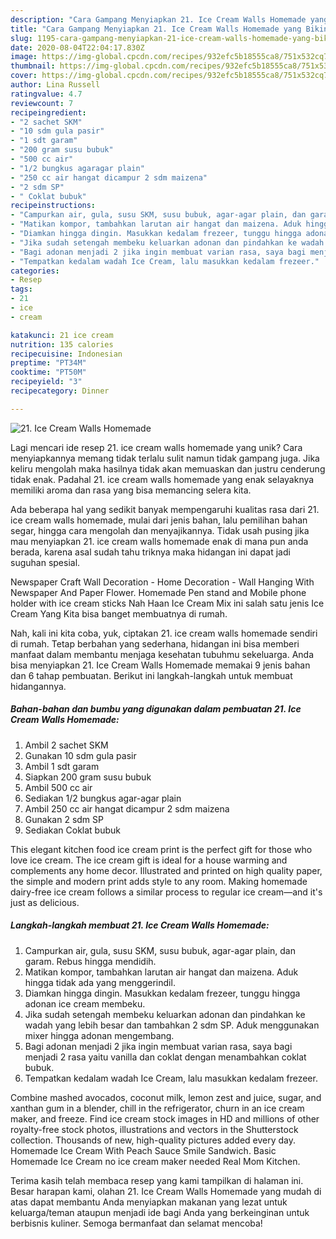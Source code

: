 ```yaml
---
description: "Cara Gampang Menyiapkan 21. Ice Cream Walls Homemade yang Bikin Ngiler"
title: "Cara Gampang Menyiapkan 21. Ice Cream Walls Homemade yang Bikin Ngiler"
slug: 1195-cara-gampang-menyiapkan-21-ice-cream-walls-homemade-yang-bikin-ngiler
date: 2020-08-04T22:04:17.830Z
image: https://img-global.cpcdn.com/recipes/932efc5b18555ca8/751x532cq70/21-ice-cream-walls-homemade-foto-resep-utama.jpg
thumbnail: https://img-global.cpcdn.com/recipes/932efc5b18555ca8/751x532cq70/21-ice-cream-walls-homemade-foto-resep-utama.jpg
cover: https://img-global.cpcdn.com/recipes/932efc5b18555ca8/751x532cq70/21-ice-cream-walls-homemade-foto-resep-utama.jpg
author: Lina Russell
ratingvalue: 4.7
reviewcount: 7
recipeingredient:
- "2 sachet SKM"
- "10 sdm gula pasir"
- "1 sdt garam"
- "200 gram susu bubuk"
- "500 cc air"
- "1/2 bungkus agaragar plain"
- "250 cc air hangat dicampur 2 sdm maizena"
- "2 sdm SP"
- " Coklat bubuk"
recipeinstructions:
- "Campurkan air, gula, susu SKM, susu bubuk, agar-agar plain, dan garam. Rebus hingga mendidih."
- "Matikan kompor, tambahkan larutan air hangat dan maizena. Aduk hingga tidak ada yang menggerindil."
- "Diamkan hingga dingin. Masukkan kedalam frezeer, tunggu hingga adonan ice cream membeku."
- "Jika sudah setengah membeku keluarkan adonan dan pindahkan ke wadah yang lebih besar dan tambahkan 2 sdm SP. Aduk menggunakan mixer hingga adonan mengembang."
- "Bagi adonan menjadi 2 jika ingin membuat varian rasa, saya bagi menjadi 2 rasa yaitu vanilla dan coklat dengan menambahkan coklat bubuk."
- "Tempatkan kedalam wadah Ice Cream, lalu masukkan kedalam frezeer."
categories:
- Resep
tags:
- 21
- ice
- cream

katakunci: 21 ice cream 
nutrition: 135 calories
recipecuisine: Indonesian
preptime: "PT34M"
cooktime: "PT50M"
recipeyield: "3"
recipecategory: Dinner

---
```



![21. Ice Cream Walls Homemade](https://img-global.cpcdn.com/recipes/932efc5b18555ca8/751x532cq70/21-ice-cream-walls-homemade-foto-resep-utama.jpg)

Lagi mencari ide resep 21. ice cream walls homemade yang unik? Cara menyiapkannya memang tidak terlalu sulit namun tidak gampang juga. Jika keliru mengolah maka hasilnya tidak akan memuaskan dan justru cenderung tidak enak. Padahal 21. ice cream walls homemade yang enak selayaknya memiliki aroma dan rasa yang bisa memancing selera kita.

Ada beberapa hal yang sedikit banyak mempengaruhi kualitas rasa dari 21. ice cream walls homemade, mulai dari jenis bahan, lalu pemilihan bahan segar, hingga cara mengolah dan menyajikannya. Tidak usah pusing jika mau menyiapkan 21. ice cream walls homemade enak di mana pun anda berada, karena asal sudah tahu triknya maka hidangan ini dapat jadi suguhan spesial.

Newspaper Craft Wall Decoration - Home Decoration - Wall Hanging With Newspaper And Paper Flower. Homemade Pen stand and Mobile phone holder with ice cream sticks Nah Haan Ice Cream Mix ini salah satu jenis Ice Cream Yang Kita bisa banget membuatnya di rumah.


Nah, kali ini kita coba, yuk, ciptakan 21. ice cream walls homemade sendiri di rumah. Tetap berbahan yang sederhana, hidangan ini bisa memberi manfaat dalam membantu menjaga kesehatan tubuhmu sekeluarga. Anda bisa menyiapkan 21. Ice Cream Walls Homemade memakai 9 jenis bahan dan 6 tahap pembuatan. Berikut ini langkah-langkah untuk membuat hidangannya.

<!--inarticleads1-->

##### Bahan-bahan dan bumbu yang digunakan dalam pembuatan 21. Ice Cream Walls Homemade:

1. Ambil 2 sachet SKM
1. Gunakan 10 sdm gula pasir
1. Ambil 1 sdt garam
1. Siapkan 200 gram susu bubuk
1. Ambil 500 cc air
1. Sediakan 1/2 bungkus agar-agar plain
1. Ambil 250 cc air hangat dicampur 2 sdm maizena
1. Gunakan 2 sdm SP
1. Sediakan  Coklat bubuk


This elegant kitchen food ice cream print is the perfect gift for those who love ice cream. The ice cream gift is ideal for a house warming and complements any home decor. Illustrated and printed on high quality paper, the simple and modern print adds style to any room. Making homemade dairy-free ice cream follows a similar process to regular ice cream—and it&#39;s just as delicious. 

<!--inarticleads2-->

##### Langkah-langkah membuat 21. Ice Cream Walls Homemade:

1. Campurkan air, gula, susu SKM, susu bubuk, agar-agar plain, dan garam. Rebus hingga mendidih.
1. Matikan kompor, tambahkan larutan air hangat dan maizena. Aduk hingga tidak ada yang menggerindil.
1. Diamkan hingga dingin. Masukkan kedalam frezeer, tunggu hingga adonan ice cream membeku.
1. Jika sudah setengah membeku keluarkan adonan dan pindahkan ke wadah yang lebih besar dan tambahkan 2 sdm SP. Aduk menggunakan mixer hingga adonan mengembang.
1. Bagi adonan menjadi 2 jika ingin membuat varian rasa, saya bagi menjadi 2 rasa yaitu vanilla dan coklat dengan menambahkan coklat bubuk.
1. Tempatkan kedalam wadah Ice Cream, lalu masukkan kedalam frezeer.


Combine mashed avocados, coconut milk, lemon zest and juice, sugar, and xanthan gum in a blender, chill in the refrigerator, churn in an ice cream maker, and freeze. Find ice cream stock images in HD and millions of other royalty-free stock photos, illustrations and vectors in the Shutterstock collection. Thousands of new, high-quality pictures added every day. Homemade Ice Cream With Peach Sauce Smile Sandwich. Basic Homemade Ice Cream no ice cream maker needed Real Mom Kitchen. 

Terima kasih telah membaca resep yang kami tampilkan di halaman ini. Besar harapan kami, olahan 21. Ice Cream Walls Homemade yang mudah di atas dapat membantu Anda menyiapkan makanan yang lezat untuk keluarga/teman ataupun menjadi ide bagi Anda yang berkeinginan untuk berbisnis kuliner. Semoga bermanfaat dan selamat mencoba!
